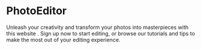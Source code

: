 # PhotoEditor

Unleash your creativity and transform your photos into masterpieces with this website . Sign up now to start editing, or browse our tutorials and tips to make the most out of your editing experience.

